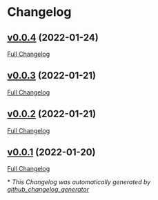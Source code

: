 # Changelog

## [v0.0.4](https://github.com/brsynth/rpFbaAnalysis/tree/v0.0.4) (2022-01-24)

[Full Changelog](https://github.com/brsynth/rpFbaAnalysis/compare/v0.0.3...v0.0.4)

## [v0.0.3](https://github.com/brsynth/rpFbaAnalysis/tree/v0.0.3) (2022-01-21)

[Full Changelog](https://github.com/brsynth/rpFbaAnalysis/compare/v0.0.2...v0.0.3)

## [v0.0.2](https://github.com/brsynth/rpFbaAnalysis/tree/v0.0.2) (2022-01-21)

[Full Changelog](https://github.com/brsynth/rpFbaAnalysis/compare/v0.0.1...v0.0.2)

## [v0.0.1](https://github.com/brsynth/rpFbaAnalysis/tree/v0.0.1) (2022-01-20)

[Full Changelog](https://github.com/brsynth/rpFbaAnalysis/compare/bf4b682794642a300f8e4eac8180a6f0fd26ec6a...v0.0.1)



\* *This Changelog was automatically generated by [github_changelog_generator](https://github.com/github-changelog-generator/github-changelog-generator)*
